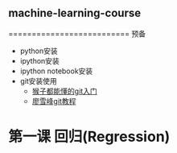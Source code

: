 ## machine-learning-course
==========================
预备
* python安装 
* ipython安装
* ipython notebook安装
* git安装使用 
    - [猴子都能懂的git入门](http://backlogtool.com/git-guide/cn/)
    - [廖雪峰git教程](http://www.liaoxuefeng.com/wiki/0013739516305929606dd18361248578c67b8067c8c017b000)


# 第一课 回归(Regression)
